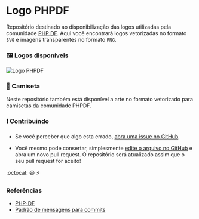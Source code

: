 # Logo PHPDF

Repositório destinado ao disponibilização das logos utilizadas pela comunidade [PHP DF](https://phpdf.org.br). Aqui você encontrará logos vetorizadas no formato `SVG` e imagens transparentes no formato `PNG`.

### :framed_picture:  Logos disponíveis 
![Logo PHPDF](https://github.com/php-df/logo/blob/master/PHP-DF-ORIGINAL.png)

### :shirt: Camiseta 

Neste repositório também está disponível a arte no formato vetorizado para camisetas da comunidade PHPDF.

### :exclamation: Contribuindo

 * Se você perceber que algo esta errado, [abra uma issue no GitHub](https://github.com/php-fig/php-fig.github.com/issues).

 * Você mesmo pode consertar, simplesmente [edite o arquivo no GitHub](https://github.com/blog/905-edit-like-an-ace) e abra um novo pull request. O repositório será atualizado assim que o seu pull request for aceito!

:octocat: :smiley: :zap:

### Referências
- [PHP-DF](https://phpdf.org.br)
- [Padrão de mensagens para commits](https://github.com/devbrotherhood/cmc)
